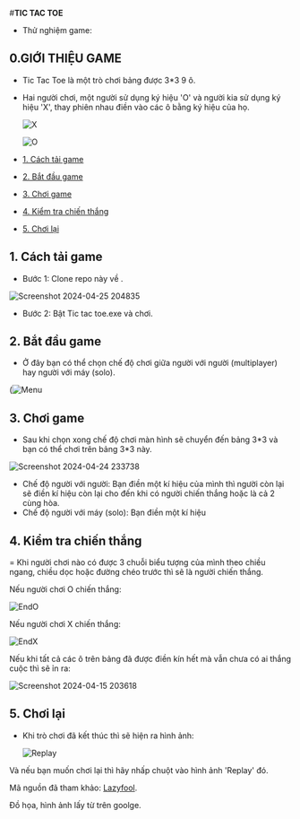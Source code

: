 #**TIC TAC TOE**
- Thử nghiệm game: 

## 0.GIỚI THIỆU GAME
- Tic Tac Toe là một trò chơi bảng được  3\*3 9 ô.
- Hai người chơi, một người sử dụng ký hiệu 'O' và người kia sử dụng ký hiệu 'X', thay phiên nhau điền vào các ô bằng ký hiệu của họ.

  ![X](https://github.com/DangKhuat00/ltnc/assets/161539819/adf98b0d-4d19-4535-a97d-2ac4dfcd1e37)

  ![O](https://github.com/DangKhuat00/ltnc/assets/161539819/006dd2a0-71d6-46f7-9a20-75fdf4205233)


- [1. Cách tải game](#1-cách-tải-game)
- [2. Bắt đầu game](#2-bắt-đầu-game)
- [3. Chơi game](#3-chơi-game)
- [4. Kiểm tra chiến thắng](#4-kiểm-tra-chiến-thắng)
- [5. Chơi lại](#5-chơi-)

## 1. Cách tải game
- Bước 1: Clone repo này về .

![Screenshot 2024-04-25 204835](https://github.com/DangKhuat00/ltnc/assets/161539819/d9e6db35-6f9a-41bd-b8ec-f23714b37ee7)

- Bước 2: Bật Tic tac toe.exe và chơi.

## 2. Bắt đầu game
- Ở đây bạn có thể chọn chế độ chơi giữa người với người (multiplayer) hay người với máy (solo).
  
(![Menu](https://github.com/DangKhuat00/ltnc/assets/161539819/d5b5d740-2a91-4c4a-8992-6fb2224ab9e6)

## 3. Chơi game
- Sau khi chọn xong chế độ chơi màn hình sẽ chuyển đến bảng 3*3 và bạn có thể chơi trên bảng 3\*3 này.
  
![Screenshot 2024-04-24 233738](https://github.com/DangKhuat00/ltnc/assets/161539819/8558eda3-d179-4306-840d-948fbe744116)


  * Chế độ người với người: Bạn điền một kí hiệu của mình thì người còn lại sẽ điền kí hiệu còn lại cho đến khi
có người chiến thắng hoặc là cả 2 cùng hòa.
  * Chế độ người với máy (solo): Bạn điền một kí hiệu 


## 4. Kiểm tra chiến thắng
= Khi người chơi nào có được 3 chuỗi biểu tượng của mình theo chiều ngang, chiều dọc hoặc đường chéo trước thì sẽ là người chiến thắng.

Nếu người chơi O chiến thắng:

![EndO](https://github.com/DangKhuat00/ltnc/assets/161539819/8287d9e0-191b-4e2d-84e7-e6c370a93178)



Nếu người chơi X chiến thắng:

![EndX](https://github.com/DangKhuat00/ltnc/assets/161539819/f77d9b1d-c7d9-42e6-a8ce-cafe71d64d23)


Nếu khi tất cả các ô trên bảng đã được điền kín hết mà vẫn chưa có ai thắng cuộc thì sẽ ỉn ra:

![Screenshot 2024-04-15 203618](https://github.com/DangKhuat00/ltnc/assets/161539819/f014eb0c-1692-409c-864b-e58d81f4539f)


## 5. Chơi lại
- Khi trò chơi đã kết thúc thì sẽ hiện ra hình ảnh:

  ![Replay](https://github.com/DangKhuat00/ltnc/assets/161539819/e8352292-cf39-4bd6-83c1-ba0448e13211)


Và nếu bạn muốn chơi lại thì hãy nhấp chuột vào hình ảnh 'Replay' đó.


Mã nguồn đã tham khảo:
[Lazyfool](https://lazyfoo.net/tutorials/SDL/).

Đồ họa, hình ảnh lấy từ trên goolge.

